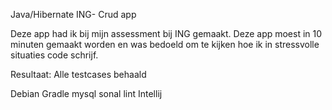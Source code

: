 Java/Hibernate ING- Crud app

Deze app had ik bij mijn assessment bij ING gemaakt. Deze app moest in 10 minuten gemaakt worden en was bedoeld om te kijken hoe ik in stressvolle situaties code schrijf.

Resultaat:
Alle testcases behaald

Debian
Gradle
mysql
sonal lint
Intellij
